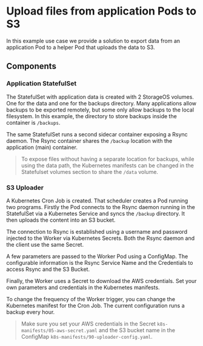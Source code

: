 # Upload files from application Pods to S3

In this example use case we provide a solution to export data from an
application Pod to a helper Pod that uploads the data to S3.

## Components

### Application StatefulSet

The StatefulSet with application  data is created with 2 StorageOS volumes. One
for the data and one for the backups directory. Many applications
allow backups to be exported remotely, but some only allow backups to the local
filesystem. In this example, the directory to store backups inside the
container is `/backups`.

The same StatefulSet runs a second sidecar container exposing a Rsync daemon.
The Rsync container shares the `/backup` location with the application (main)
container.

> To expose files without having a separate location for backups, while using
> the data path, the Kubernetes manifests can be changed in the Statefulset
> volumes section to share the `/data` volume.

### S3 Uploader

A Kubernetes Cron Job is created. That scheduler creates a Pod running two programs.
Firstly the Pod connects to the Rsync daemon running in the StatefulSet via a
Kubernetes Service and syncs the `/backup` directory. It then uploads the
content into an S3 bucket.

The connection to Rsync is established using a username and password injected to
the Worker via Kubernetes Secrets. Both the Rsync daemon and the client use the
same Secret.

A few parameters are passed to the Worker Pod using a ConfigMap. The configurable
information is the Rsync Service Name and the Credentials to access Rsync and
the S3 Bucket.

Finally, the Worker uses a Secret to download the AWS credentials. Set your own
parameters and credentials in the Kubernetes manifests.

To change the frequency of the Worker trigger, you can change the Kubernetes
manifest for the Cron Job. The current configuration runs a backup every hour.

> Make sure you set your AWS credentials in the Secret
> `k8s-manifests/05-aws-secret.yaml` and the S3 bucket name in the ConfigMap
> `k8s-manifests/90-uploader-config.yaml`.

